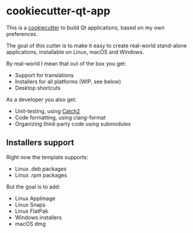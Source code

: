 # cookiecutter-qt-app

This is a [cookiecutter][] to build Qt applications, based on my own preferences.

[cookiecutter]: https://github.com/audreyr/cookiecutter

The goal of this cutter is to make it easy to create real-world stand-alone applications, installable on Linux, macOS and Windows.

By real-world I mean that out of the box you get:

- Support for translations
- Installers for all platforms (WIP, see below)
- Desktop shortcuts

As a developer you also get:

- Unit-testing, using [Catch2][]
- Code formatting, using clang-format
- Organizing third-party code using submodules

[Catch2]: https://github.com/catchorg/Catch2

## Installers support

Right now the template supports:

- Linux .deb packages
- Linux .rpm packages

But the goal is to add:

- Linux AppImage
- Linux Snaps
- Linux FlatPak
- Windows installers
- macOS dmg
